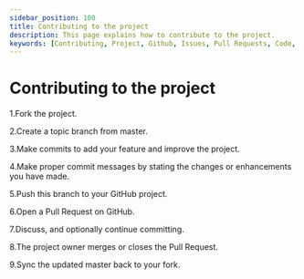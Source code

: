 ```yaml
---
sidebar_position: 100
title: Contributing to the project
description: This page explains how to contribute to the project.
keywords: [Contributing, Project, Github, Issues, Pull Requests, Code, Documentation, Community, Fexr, Rubix, Blockchain,]
---
```


# Contributing to the project

1.Fork the project.

2.Create a topic branch from master.

3.Make commits to add your feature and improve the project.

4.Make proper commit messages by stating the changes or enhancements you have made.

5.Push this branch to your GitHub project.

6.Open a Pull Request on GitHub.

7.Discuss, and optionally continue committing.

8.The project owner merges or closes the Pull Request.

9.Sync the updated master back to your fork.
